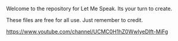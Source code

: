Welcome to the repository for Let Me Speak.
Its your turn to create. 

These files are free for all use. Just remember to credit.

https://www.youtube.com/channel/UCMC0H1hZ0WwIyeDIft-MiFg
